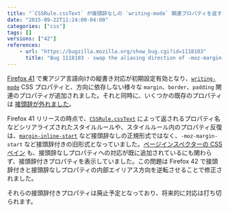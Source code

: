 ```yaml
---
title: "`CSSRule.cssText` が接頭辞なしの `writing-mode` 関連プロパティを返すようになりました"
date: "2015-09-22T11:24:00-04:00"
categories: ["css"]
tags: []
versions: ["42"]
references:
    - url: "https://bugzilla.mozilla.org/show_bug.cgi?id=1118103"
      title: "Bug 1118103 - swap the aliasing direction of -moz-margin-start <-> margin-inline-start etc."
---
```

[Firefox 41](https://developer.mozilla.org/ja/Firefox/Releases/41#CSS) で東アジア言語向けの縦書き対応が初期設定有効となり、[`writing-mode`](https://developer.mozilla.org/ja/docs/Web/CSS/writing-mode) CSS プロパティと、方向に依存しない様々な `margin`、`border`、`padding` 関連のプロパティが追加されました。それと同時に、いくつかの既存のプロパティは [接頭辞が外れました](https://www.fxsitecompat.com/ja/docs/2015/direction-independent-css-properies-have-been-unprefixed/)。

Firefox 41 リリースの時点で、[`CSSRule.cssText`](https://developer.mozilla.org/ja/docs/Web/API/CSSRule/cssText) によって返されるプロパティ名などシリアライズされたスタイルルールや、スタイルルール内のプロパティ反復は、[`margin-inline-start`](https://developer.mozilla.org/ja/docs/Web/CSS/margin-inline-start) など接頭辞なしの正規形式ではなく、`-moz-margin-start` など接頭辞付きの旧形式となっていました。[ページインスペクターの CSS ペイン](https://developer.mozilla.org/ja/docs/Tools/Page_Inspector/How_to/Examine_and_edit_CSS) も、接頭辞なしプロパティへの対応が既に追加されているにも関わらず、接頭辞付きプロパティを表示していました。この問題は Firefox 42 で接頭辞付きと接頭辞なしプロパティの内部エイリアス方向を逆転させることで修正されました。

それらの接頭辞付きプロパティは廃止予定となっており、将来的に対応は打ち切られます。
